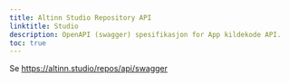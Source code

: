```yaml
---
title: Altinn Studio Repository API
linktitle: Studio
description: OpenAPI (swagger) spesifikasjon for App kildekode API.
toc: true
---
```


Se https://altinn.studio/repos/api/swagger